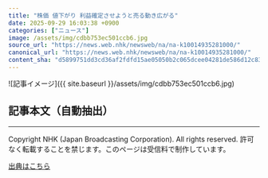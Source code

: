 ```yaml
---
title: "株価 値下がり 利益確定させようと売る動き広がる"
date: 2025-09-29 16:03:38 +0900
categories: ["ニュース"]
image: /assets/img/cdbb753ec501ccb6.jpg
source_url: "https://news.web.nhk/newsweb/na/na-k10014935281000/"
canonical_url: "https://news.web.nhk/newsweb/na/na-k10014935281000/"
content_sha: "d5899751dd3cd36af2fdfd15ae05050b2c065dcee04281de586d12c83b3ba90c"
---
```


![記事イメージ]({{ site.baseurl }}/assets/img/cdbb753ec501ccb6.jpg)

## 記事本文（自動抽出）
<div><div class="_13tndsj2"><nav aria-label="フッターサイトナビゲーション" class="_13tndsj4"></nav><hr class="esl7kn2s esl7kn1l esl7kn1n _14xli2ae"><p class="esl7kn2s esl7kn1m esl7kn1o _1yvk0f68 _1lugom81">Copyright NHK (Japan Broadcasting Corporation). All rights reserved. 許可なく転載することを禁じます。このページは受信料で制作しています。</p></div></div>

[出典はこちら](https://news.web.nhk/newsweb/na/na-k10014935281000/)
